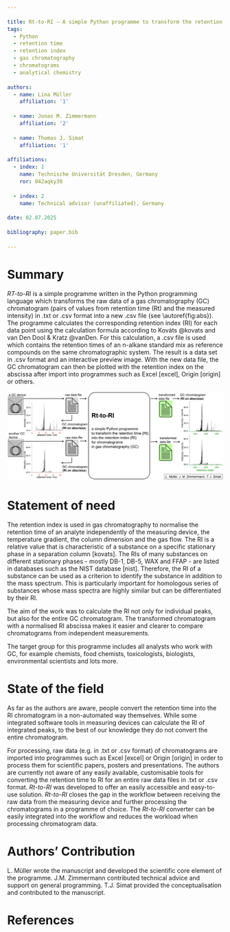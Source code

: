 ```yaml
---

title: Rt-to-RI – A simple Python programme to transform the retention time (Rt) into the retention index (RI) for gas chromatography chromatograms
tags: 
  - Python
  - retention time
  - retention index
  - gas chromatography
  - chromatograms
  - analytical chemistry

authors:
  - name: Lina Müller
    affiliation: '1'

  - name: Jonas M. Zimmermann
    affiliation: '2'

  - name: Thomas J. Simat
    affiliation: '1'

affiliations:
  - index: 1
    name: Technische Universität Dresden, Germany
    ror: 042aqky30

  - index: 2
    name: Technical advisor (unaffiliated), Germany

date: 02.07.2025

bibliography: paper.bib

---
```


# Summary
*RT-to-RI* is a simple programme written in the Python programming language which transforms the raw data of a gas chromatography (GC) chromatogram (pairs of values from retention time (Rt) and the measured intensity) in .txt or .csv format into a new .csv file (see \autoref{fig:abs}). The programme calculates the corresponding retention index (RI) for each data point using the calculation formula according to Kováts @kovats and van Den Dool & Kratz @vanDen. For this calculation, a .csv file is used which contains the retention times of an n-alkane standard mix as reference compounds on the same chromatographic system. The result is a data set in .csv format and an interactive preview image. With the new data file, the GC chromatogram can then be plotted with the retention index on the abscissa after import into programmes such as Excel [excel], Origin [origin] or others. 

![Graphical abstract showing simplified function and purpose of *Rt-to-RI*. \lable{fig:abs}](images/graphical-abstract.png) 

# Statement of need
The retention index is used in gas chromatography to normalise the retention time of an analyte independently of the measuring device, the temperature gradient, the column dimension and the gas flow. The RI is a relative value that is characteristic of a substance on a specific stationary phase in a separation column [kovats]. The RIs of many substances on different stationary phases - mostly DB-1, DB-5, WAX and FFAP - are listed in databases such as the NIST database [nist]. Therefore, the RI of a substance can be used as a criterion to identify the substance in addition to the mass spectrum. This is particularly important for homologous series of substances whose mass spectra are highly similar but can be differentiated by their RI.

The aim of the work was to calculate the RI not only for individual peaks, but also for the entire GC chromatogram. The transformed chromatogram with a normalised RI abscissa makes it easier and clearer to compare chromatograms from independent measurements. 

The target group for this programme includes all analysts who work with GC, for example chemists, food chemists, toxicologists, biologists, environmental scientists and lots more.

# State of the field
As far as the authors are aware, people convert the retention time into the RI chromatogram in a non-automated way themselves. While some integrated software tools in measuring devices can calculate the RI of integrated peaks, to the best of our knowledge they do not convert the entire chromatogram.

For processing, raw data (e.g. in .txt or .csv format) of chromatograms are imported into programmes such as Excel [excel] or Origin [origin] in order to process them for scientific papers, posters and presentations. The authors are currently not aware of any easily available, customisable tools for converting the retention time to RI for an entire raw data files in .txt or .csv format. 
*Rt-to-RI* was developed to offer an easily accessible and easy-to-use solution. *Rt-to-RI* closes the gap in the workflow between receiving the raw data from the measuring device and further processing the chromatograms in a programme of choice. The *Rt-to-RI* converter can be easily integrated into the workflow and reduces the workload when processing chromatogram data.

# Authors’ Contribution
L. Müller wrote the manuscript and developed the scientific core element of the programme. J.M. Zimmermann contributed technical advice and support on general programming. T.J. Simat provided the conceptualisation and contributed to the manuscript. 


# References



